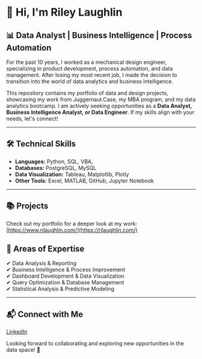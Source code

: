 # 👋 Hi, I'm Riley Laughlin  

## 📊 Data Analyst | Business Intelligence | Process Automation  

For the past 10 years, I worked as a mechanical design engineer, specializing in product development, process automation, and data management. After losing my most recent job, I made the decision to transition into the world of data analytics and business intelligence.  

This repository contains my portfolio of data and design projects, showcasing my work from Juggernaut.Case, my MBA program, and my data analytics bootcamp. I am actively seeking opportunities as a **Data Analyst, Business Intelligence Analyst, or Data Engineer**. If my skills align with your needs, let's connect!  

---

## 🛠️ Technical Skills  
- **Languages:** Python, SQL, VBA,  
- **Databases:** PostgreSQL, MySQL
- **Data Visualization:** Tableau, Matplotlib, Plotly
- **Other Tools:** Excel, MATLAB, GitHub, Jupyter Notebook  

---

## 📚 Projects  
Check out my portfolio for a deeper look at my work: [https://www.rjlaughlin.com/](https://rjlaughlin.com/)  

## 🎯 Areas of Expertise  
✔ Data Analysis & Reporting  
✔ Business Intelligence & Process Improvement  
✔ Dashboard Development & Data Visualization  
✔ Query Optimization & Database Management  
✔ Statistical Analysis & Predictive Modeling    

---

## 📬 Connect with Me  
[LinkedIn](https://www.linkedin.com/in/rjlaughlin)  

Looking forward to collaborating and exploring new opportunities in the data space! 🚀
